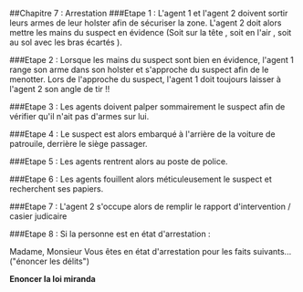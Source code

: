 ##Chapitre 7 : Arrestation
###Etape 1 :
L'agent 1 et l'agent 2 doivent sortir leurs armes de leur holster afin de sécuriser la zone. L'agent 2 doit alors mettre les mains du suspect en évidence (Soit sur la tête , soit en l'air , soit au sol avec les bras écartés ).


###Etape 2 :
Lorsque les mains du suspect sont bien en évidence, l'agent 1 range son arme dans son holster et s'approche du suspect afin de le menotter. Lors de l'approche du suspect, l'agent 1 doit toujours laisser à l'agent 2 son angle de tir !!


###Etape 3 :
Les agents doivent palper sommairement le suspect afin de vérifier qu'il n'ait pas d'armes sur lui.


###Etape 4 :
Le suspect est alors embarqué à l'arrière de la voiture de patrouile, derrière le siège passager.


###Etape 5 :
Les agents rentrent alors au poste de police.


###Etape 6 :
Les agents fouillent alors méticuleusement le suspect et recherchent ses papiers.


###Etape 7 :
L'agent 2 s'occupe alors de remplir le rapport d'intervention / casier judicaire


###Etape 8 :
Si la personne est en état d'arrestation :

Madame, Monsieur Vous êtes en état d'arrestation pour les faits suivants... ("énoncer les délits")

**Enoncer la loi miranda**
